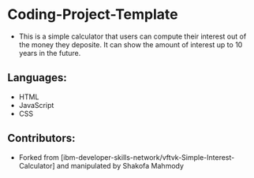# Coding-Project-Template

* This is a simple calculator that users can compute their interest out of the money they deposite. It can show the amount of interest up to 10 years in the future.

## Languages:
* HTML
* JavaScript
* CSS

## Contributors:
* Forked from [ibm-developer-skills-network/vftvk-Simple-Interest-Calculator] and manipulated by Shakofa Mahmody

